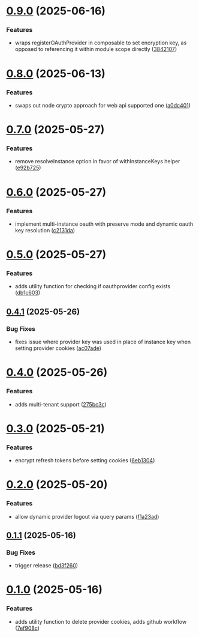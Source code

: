 # [0.9.0](https://github.com/sashamilenkovic/h3-oauth-kit/compare/v0.8.0...v0.9.0) (2025-06-16)


### Features

* wraps registerOAuthProvider in composable to set encryption key, as opposed to referencing it within module scope directly ([3842107](https://github.com/sashamilenkovic/h3-oauth-kit/commit/384210714f673e3567d6a0f7a8c6794fea45462f))

# [0.8.0](https://github.com/sashamilenkovic/h3-oauth-kit/compare/v0.7.0...v0.8.0) (2025-06-13)


### Features

* swaps out node crypto approach for web api supported one ([a0dc401](https://github.com/sashamilenkovic/h3-oauth-kit/commit/a0dc401a9ac99e3613f964ce71f98a5f15edbed0))

# [0.7.0](https://github.com/sashamilenkovic/h3-oauth-kit/compare/v0.6.0...v0.7.0) (2025-05-27)


### Features

* remove resolveInstance option in favor of withInstanceKeys helper ([e92b725](https://github.com/sashamilenkovic/h3-oauth-kit/commit/e92b725ea17ad05a42f9bb204d4731b1138aeb1a))

# [0.6.0](https://github.com/sashamilenkovic/h3-oauth-kit/compare/v0.5.0...v0.6.0) (2025-05-27)


### Features

* implement multi-instance oauth with preserve mode and dynamic oauth key resolution ([c2131da](https://github.com/sashamilenkovic/h3-oauth-kit/commit/c2131da72b105efd12d0adf1f6f0cf5cec8d0095))

# [0.5.0](https://github.com/sashamilenkovic/h3-oauth-kit/compare/v0.4.1...v0.5.0) (2025-05-27)


### Features

* adds utility function for checking if oauthprovider config exists ([db1c603](https://github.com/sashamilenkovic/h3-oauth-kit/commit/db1c6036481f6463543625cf3360b91dd3575d8c))

## [0.4.1](https://github.com/sashamilenkovic/h3-oauth-kit/compare/v0.4.0...v0.4.1) (2025-05-26)


### Bug Fixes

* fixes issue where provider key was used in place of instance key when setting provider cookies ([ac07ade](https://github.com/sashamilenkovic/h3-oauth-kit/commit/ac07ade9bb366f9e019616a546217f42c4ffba6a))

# [0.4.0](https://github.com/sashamilenkovic/h3-oauth-kit/compare/v0.3.0...v0.4.0) (2025-05-26)


### Features

* adds multi-tenant support ([275bc3c](https://github.com/sashamilenkovic/h3-oauth-kit/commit/275bc3c28e7c2f6db3d83b382727d0bcf6d114d8))

# [0.3.0](https://github.com/sashamilenkovic/h3-oauth-kit/compare/v0.2.0...v0.3.0) (2025-05-21)


### Features

* encrypt refresh tokens before setting cookies ([6eb1304](https://github.com/sashamilenkovic/h3-oauth-kit/commit/6eb13041bb39d0e84b6d865ffa9ca4654e0aaeed))

# [0.2.0](https://github.com/sashamilenkovic/h3-oauth-kit/compare/v0.1.1...v0.2.0) (2025-05-20)


### Features

* allow dynamic provider logout via query params ([f1a23ad](https://github.com/sashamilenkovic/h3-oauth-kit/commit/f1a23ad6ff10278814f00f4c2588323159fb4edb))

## [0.1.1](https://github.com/sashamilenkovic/h3-oauth-kit/compare/v0.1.0...v0.1.1) (2025-05-16)


### Bug Fixes

* trigger release ([bd3f260](https://github.com/sashamilenkovic/h3-oauth-kit/commit/bd3f26089cba3bf5b3fce1e715288662c6129943))

# [0.1.0](https://github.com/sashamilenkovic/h3-oauth-kit/compare/v0.0.2...v0.1.0) (2025-05-16)


### Features

* adds utility function to delete provider cookies, adds github workflow ([7ef908c](https://github.com/sashamilenkovic/h3-oauth-kit/commit/7ef908c4e7002d667513ec1981fe4e602026753d))
